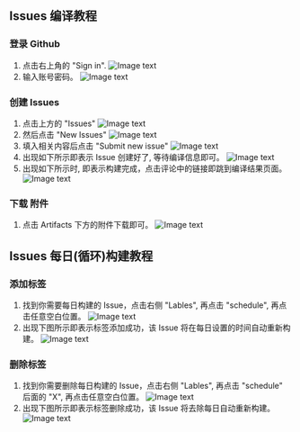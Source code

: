 ## Issues 编译教程

### 登录 Github
1. 点击右上角的 "Sign in".
 ![Image text](img/2022_112422_github.com.jpeg)
2. 输入账号密码。
 ![Image text](img/2022_112512_github.com.jpeg)

### 创建 Issues
1. 点击上方的 "Issues"
 ![Image text](img/2022_112541_github.com.jpeg)
2. 然后点击 "New Issues"
 ![Image text](img/2022_112605_github.com.jpeg)
3. 填入相关内容后点击 "Submit new issue"
 ![Image text](img/2022_112659_github.com.jpeg)
4. 出现如下所示即表示 Issue 创建好了, 等待编译信息即可。
 ![Image text](img/2022_112718_github.com.jpeg)
5. 出现如下所示时, 即表示构建完成，点击评论中的链接即跳到编译结果页面。
 ![Image text](img/2022_113023_github.com.jpeg)
### 下载 附件
1. 点击 Artifacts 下方的附件下载即可。
 ![Image text](img/2022_113050_github.com.jpeg)



## Issues 每日(循环)构建教程

### 添加标签
1. 找到你需要每日构建的 Issue，点击右侧 "Lables", 再点击 "schedule", 再点击任意空白位置。
 ![Image text](img/2022_113159_github.com.jpeg)
2. 出现下图所示即表示标签添加成功，该 Issue 将在每日设置的时间自动重新构建。
 ![Image text](img/2022_113233_github.com.jpeg)

### 删除标签
1. 找到你需要删除每日构建的 Issue，点击右侧 "Lables", 再点击 "schedule" 后面的 "X", 再点击任意空白位置。
 ![Image text](img/2022_113305_github.com.jpeg)
2. 出现下图所示即表示标签删除成功，该 Issue 将去除每日自动重新构建。
 ![Image text](img/2022_113307_github.com.jpeg)


